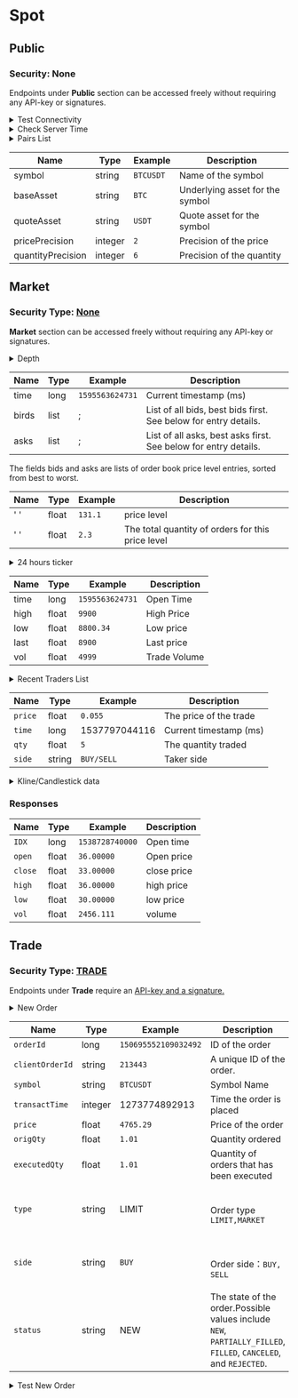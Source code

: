 # Spot

## Public

### Security: None

Endpoints under **Public** section can be accessed freely without requiring any API-key or signatures.

<details>

<summary>Test Connectivity </summary>

This endpoint checks connectivity to the host

sdk:[https://github.com/exchange2021/openapidemo/blob/master/src/main/java/com/spot/TestConnectivity.java](https://github.com/exchange2021/openapidemo/blob/master/src/main/java/com/spot/TestConnectivity.java)

#### Parameters

#### Responses

* 200                                                           Connection Normal&#x20;

```
{}
```

</details>

<details>

<summary>Check Server Time</summary>

This endpoint checks connectivity to the server and retrieves server timestamp

sdk:[https://github.com/exchange2021/openapidemo/blob/master/src/main/java/com/spot/CheckServerTime.java](https://github.com/exchange2021/openapidemo/blob/master/src/main/java/com/spot/CheckServerTime.java)

#### Parameters

#### Responses

* 200                                                         Successfully retrieved server time &#x20;

```
{
    "timezone": "GMT+08:00",
    "serverTime": 1595563624731
}
```

</details>

<details>

<summary>Pairs List</summary>

sdk:[https://github.com/exchange2021/openapidemo/blob/master/src/main/java/com/spot/PairsList.java](https://github.com/exchange2021/openapidemo/blob/master/src/main/java/com/spot/PairsList.java)

#### Parameters

#### Responses

* 200                                                       Successfully retrieved pairs list

```
{
    "symbols": [
        {
            "quantityPrecision": 3,
            "symbol": "sccadai",
            "pricePrecision": 6,
            "baseAsset": "SCCA",
            "quoteAsset": "DAI"
        },
        {
            "quantityPrecision": 8,
            "symbol": "btcusdt",
            "pricePrecision": 2,
            "baseAsset": "BTC",
            "quoteAsset": "USDT"
        },
        {
            "quantityPrecision": 3,
            "symbol": "bchusdt",
            "pricePrecision": 2,
            "baseAsset": "BCH",
            "quoteAsset": "USDT"
        },
        {
            "quantityPrecision": 2,
            "symbol": "etcusdt",
            "pricePrecision": 2,
            "baseAsset": "ETC",
            "quoteAsset": "USDT"
        },
        {
            "quantityPrecision": 2,
            "symbol": "ltcbtc",
            "pricePrecision": 6,
            "baseAsset": "LTC",
            "quoteAsset": "BTC"
        }
    ]
}
```



</details>

| Name              | Type    | Example   | Description                     |
| ----------------- | ------- | --------- | ------------------------------- |
| symbol            | string  | `BTCUSDT` | Name of the symbol              |
| baseAsset         | string  | `BTC`     | Underlying asset for the symbol |
| quoteAsset        | string  | `USDT`    | Quote asset for the symbol      |
| pricePrecision    | integer | `2`       | Precision of the price          |
| quantityPrecision | integer | `6`       | Precision of the quantity       |

## Market

### Security Type: [None](broken-reference)

**Market** section can be accessed freely without requiring any API-key or signatures.

<details>

<summary>Depth</summary>

#### market depth data

sdk:[https://github.com/exchange2021/openapidemo/blob/master/src/main/java/com/spot/Depth.java](https://github.com/exchange2021/openapidemo/blob/master/src/main/java/com/spot/Depth.java)

#### Parameters

#### Query

limit                             integer                                                   Default 100; Max 100&#x20;

symbol                        string                                                     Symbol Name E.g. BTCUSDT

#### Responses

* 200                              Successfully retrieved market depth data&#x20;

</details>

| Name  | Type  | Example         | Description                                                     |
| ----- | ----- | --------------- | --------------------------------------------------------------- |
| time  |  long | `1595563624731` | Current timestamp (ms)                                          |
| birds | list  | ;               | List of all bids, best bids first. See below for entry details. |
| asks  | list  | ;               | List of all asks, best asks first. See below for entry details. |

The fields bids and asks are lists of order book price level entries, sorted from best to worst.

| Name | Type  | Example | Description                                       |
| ---- | ----- | ------- | ------------------------------------------------- |
| ' '  | float | `131.1` | price level                                       |
| ' '  | float | `2.3`   | The total quantity of orders for this price level |

<details>

<summary>24 hours ticker</summary>

24 hour price change statistics.

sdk:[https://github.com/exchange2021/openapidemo/blob/master/src/main/java/com/spot/Ticker.java](https://github.com/exchange2021/openapidemo/blob/master/src/main/java/com/spot/Ticker.java)

#### Parameters

#### Query

symbol                             string                                      Symbol Name. E.g. `BTCUSDT`

#### Responses

* 200                              Successfully retrieved market ticker data&#x20;

```
{
    "high": "9279.0301",
    "vol": "1302",
    "last": "9200",
    "low": "9279.0301",
    "rose": "0",
    "time": 1595563624731
}
```

</details>



| Name | Type  | Example         | Description  |
| ---- | ----- | --------------- | ------------ |
| time | long  | `1595563624731` | Open Time    |
| high | float | `9900`          | High Price   |
| low  | float | `8800.34`       | Low price    |
| last | float | `8900`          | Last price   |
| vol  | float | `4999`          | Trade Volume |

<details>

<summary>Recent Traders List</summary>

sdk:[https://github.com/exchange2021/openapidemo/blob/master/src/main/java/com/spot/RecentTradesList.java](https://github.com/exchange2021/openapidemo/blob/master/src/main/java/com/spot/RecentTradesList.java)

#### Parameters

#### Query

symbol                             string                                      Symbol Name. E.g. `BTCUSDT`

Limit                                 string                                      Default 100;MAX 1000

#### Responses

* 200 &#x20;

```
[
  {
    "price": "3.00000100",
    "qty": "11.00000000",
    "time": 1499865549590,
    "side": "BUY"
  },...
]
```

</details>

| Name    | Type   | Example       | Description            |
| ------- | ------ | ------------- | ---------------------- |
| `price` | float  | `0.055`       | The price of the trade |
| `time`  | long   | 1537797044116 | Current timestamp (ms) |
| `qty`   | float  | `5`           | The quantity traded    |
| `side`  | string | `BUY/SELL`    | Taker side             |

<details>

<summary>Kline/Candlestick data</summary>

sdk:[https://github.com/exchange2021/openapidemo/blob/master/src/main/java/com/spot/KlineCandlestickData.java](https://github.com/exchange2021/openapidemo/blob/master/src/main/java/com/spot/KlineCandlestickData.java)

### Parameters

#### Query

symbol-string- String-Symbol Name  E.g. `BTCUSDT`

Interval-string-Interval of the Kline. Possible values include: `1min`,`5min`,`15min`,`30min`,`60min`,`1day`,`1week`,`1month`

limit-integer-Default 100;MAX 300

#### Responses

* 200

```
[
    {
        "high": "6228.77",
        "vol": "111",
        "low": "6228.77",
        "idx": 1594640340,
        "close": "6228.77",
        "open": "6228.77"
    },
    {
        "high": "6228.77",
        "vol": "222",
        "low": "6228.77",
        "idx": 1587632160,
        "close": "6228.77",
        "open": "6228.77"
    },
    {
        "high": "6228.77",
        "vol": "333",
        "low": "6228.77",
        "idx": 1587632100,
        "close": "6228.77",
        "open": "6228.77"
    }
]
```





</details>

### Responses



| Name    | Type  | Example         | Description  |
| ------- | ----- | --------------- | ------------ |
| `IDX`   | long  | `1538728740000` | Open time    |
| `open`  | float | `36.00000`      | Open price   |
| `close` | float | `33.00000`      | close price  |
| `high`  | float | `36.00000`      | high price   |
| `low`   | float | `30.00000`      | low price    |
| `vol`   | float | `2456.111`      | volume       |

## Trade

### Security Type: [TRADE](broken-reference)

Endpoints under **Trade** require an [API-key and a signature.](broken-reference)

<details>

<summary>New Order</summary>

**Rate Limit: 100times/2s**

**sdk:**[**https://github.com/exchange2021/openapidemo/blob/master/src/main/java/com/spot/NewOrder.java**](https://github.com/exchange2021/openapidemo/blob/master/src/main/java/com/spot/NewOrder.java)

### **Parameters**&#x20;

**Header**

X-CH-SIGN                                  string                                                     Sign&#x20;

X-CH-APIKEY                              string                                                     Your API-key&#x20;

X-CH-TS                                      integer                                                   timestamp

#### **Body**

symbol   ****          ``       string                  Symbol Name. E.g. `BTCUSDT`

volume                   number              Order vol. For MARKET BUY orders, vol=amount.

side                        string                 Side of the order,`BUY/SELL`

type                       string                  Type of the order, `LIMIT/MARKET`

price                      number              Order price, REQUIRED for LIMIT orders

newClientOrderId string                 Unique order ID generated by users to mark their orders

recvWindow         integer                Time window

#### Responses

* 200                                   Successfully post new order

```
{
    'symbol': 'LXTUSDT', 
    'orderId': '150695552109032492', 
    'clientOrderId': '157371322565051',
    'transactTime': '1573713225668', 
    'price': '0.005452', 
    'origQty': '110', 
    'executedQty': '0', 
    'status': 'NEW',
    'type': 'LIMIT', 
    'side': 'SELL'
}
```



</details>

| Name            | Type    | Example              | Description                                                                                                     |
| --------------- | ------- | -------------------- | --------------------------------------------------------------------------------------------------------------- |
| `orderId`       | long    | `150695552109032492` | ID of the order                                                                                                 |
| `clientOrderId` | string  | `213443`             | A unique ID of the order.                                                                                       |
| `symbol`        | string  | `BTCUSDT`            | Symbol Name                                                                                                     |
| `transactTime`  | integer | 1273774892913        | Time the order is placed                                                                                        |
| `price`         | float   | `4765.29`            | Price of the order                                                                                              |
| `origQty`       | float   | `1.01`               | Quantity ordered                                                                                                |
| `executedQty`   | float   | `1.01`               | Quantity of orders that has been executed                                                                       |
| `type`          | string  | LIMIT                | <p><br>Order type <code>LIMIT,MARKET</code></p>                                                                 |
| `side`          | string  | `BUY`                | <p><br>Order side：<code>BUY, SELL</code></p>                                                                    |
| `status`        | string  | NEW                  | The state of the order.Possible values include `NEW`, `PARTIALLY_FILLED`, `FILLED`, `CANCELED`, and `REJECTED`. |

<details>

<summary>Test New Order</summary>

Test new order creation and signature/recvWindow length. Creates and validates a new order but does not send the order into the matching engine.

sdk：[https://github.com/exchange2021/openapidemo/blob/master/src/main/java/com/spot/TestNewOrder.java\
](https://github.com/exchange2021/openapidemo/blob/master/src/main/java/com/spot/TestNewOrder.java)

### Parameters

#### Header

X-CH-SIGN                          string                 Sign&#x20;

X-CH-APIKEY                      string                 Your API-key&#x20;

X-CH-TS                              integer                timestamp

#### Body



</details>
